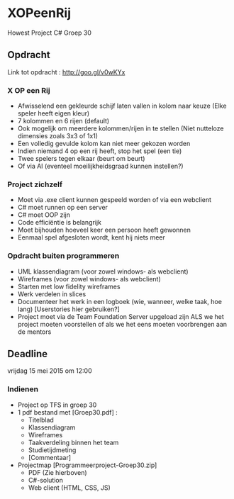 # XOPeenRij
Howest Project C# Groep 30

## Opdracht
Link tot opdracht : http://goo.gl/v0wKYx

### X OP een Rij
- Afwisselend een gekleurde schijf laten vallen in kolom naar keuze (Elke speler heeft eigen kleur)
- 7 kolommen en 6 rijen (default)
- Ook mogelijk om meerdere kolommen/rijen in te stellen (Niet nutteloze dimensies zoals 3x3 of 1x1)
- Een volledig gevulde kolom kan niet meer gekozen worden
- Indien niemand 4 op een rij heeft, stop het spel (een tie)
- Twee spelers tegen elkaar (beurt om beurt)
- Of via AI (eventeel moeilijkheidsgraad kunnen instellen?)

### Project zichzelf
- Moet via .exe client kunnen gespeeld worden of via een webclient
- C# moet runnen op een server
- C# moet OOP zijn
- Code efficiëntie is belangrijk
- Moet bijhouden hoeveel keer een persoon heeft gewonnen
- Eenmaal spel afgesloten wordt, kent hij niets meer

### Opdracht buiten programmeren
- UML klassendiagram (voor zowel windows- als webclient)
- Wireframes (voor zowel windows- als webclient)
- Starten met low fidelity wireframes
- Werk verdelen in slices
- Documenteer het werk in een logboek (wie, wanneer, welke taak, hoe lang) [Userstories hier gebruiken?]
- Project moet via de Team Foundation Server upgeload zijn ALS we het project moeten voorstellen of als we het eens moeten voorbrengen aan de mentors





## Deadline
vrijdag 15 mei 2015 om 12:00

### Indienen
- Project op TFS in groep 30 
- 1 pdf bestand met [Groep30.pdf] :
  - Titelblad
  - Klassendiagram
  - Wireframes
  - Taakverdeling binnen het team
  - Studietijdmeting
  - [Commentaar]
- Projectmap [Programmeerproject-Groep30.zip]
  - PDF (Zie hierboven) 
  - C#-solution
  - Web client (HTML, CSS, JS)
